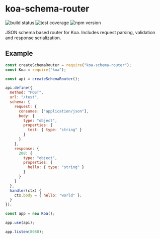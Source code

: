 # koa-schema-router

![build status](https://gitlab.com/rijx/koa-schema-router/badges/master/build.svg?style=flat) ![test coverage](https://gitlab.com/rijx/koa-schema-router/badges/master/coverage.svg?style=flat) ![npm version](https://img.shields.io/npm/v/koa-schema-router.svg)

JSON schema based router for Koa. Includes request parsing, validation and response serialization.

## Example

```js
const createSchemaRouter = require("koa-schema-router");
const Koa = require("koa");

const api = createSchemaRouter();

api.define({
  method: "POST",
  url: "/test",
  schema: {
    request: {
      consumes: ["application/json"],
      body: {
        type: "object",
        properties: {
          test: { type: "string" }
        }
      }
    },
    response: {
      200: {
        type: "object",
        properties: {
          hello: { type: "string" }
        }
      }
    }
  },
  handler(ctx) {
    ctx.body = { hello: "world" };
  }
});

const app = new Koa();

app.use(api);

app.listen(8080);
```
